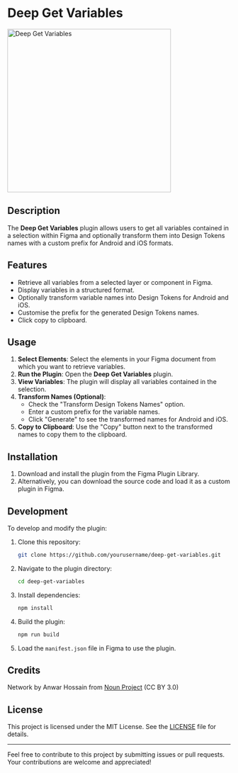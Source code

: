 # Deep Get Variables
	
<img src="https://github.com/yumyo/deep-get-variables/raw/main/DGV-logo.svg" alt="Deep Get Variables" width="369">

## Description

The **Deep Get Variables** plugin allows users to get all variables contained in a selection within Figma and optionally transform them into Design Tokens names with a custom prefix for Android and iOS formats.

## Features

- Retrieve all variables from a selected layer or component in Figma.
- Display variables in a structured format.
- Optionally transform variable names into Design Tokens for Android and iOS.
- Customise the prefix for the generated Design Tokens names.
- Click copy to clipboard.

## Usage

1. **Select Elements**: Select the elements in your Figma document from which you want to retrieve variables.
2. **Run the Plugin**: Open the **Deep Get Variables** plugin.
3. **View Variables**: The plugin will display all variables contained in the selection.
4. **Transform Names (Optional)**:
    - Check the "Transform Design Tokens Names" option.
    - Enter a custom prefix for the variable names.
    - Click "Generate" to see the transformed names for Android and iOS.
5. **Copy to Clipboard**: Use the "Copy" button next to the transformed names to copy them to the clipboard.

## Installation

1. Download and install the plugin from the Figma Plugin Library.
2. Alternatively, you can download the source code and load it as a custom plugin in Figma.

## Development

To develop and modify the plugin:

1. Clone this repository:
    ```sh
    git clone https://github.com/yourusername/deep-get-variables.git
    ```
2. Navigate to the plugin directory:
    ```sh
    cd deep-get-variables
    ```
3. Install dependencies:
    ```sh
    npm install
    ```
4. Build the plugin:
    ```sh
    npm run build
    ```
5. Load the `manifest.json` file in Figma to use the plugin.

## Credits

Network by Anwar Hossain from <a href="https://thenounproject.com/browse/icons/term/network/" target="_blank" title="Network Icons">Noun Project</a> (CC BY 3.0)

## License

This project is licensed under the MIT License. See the [LICENSE](LICENSE) file for details.

---

Feel free to contribute to this project by submitting issues or pull requests. Your contributions are welcome and appreciated!
